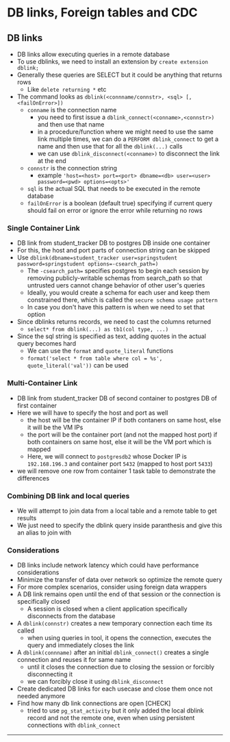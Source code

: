 # DB links, Foreign tables and CDC

## DB links

- DB links allow executing queries in a remote database
- To use dblinks, we need to install an extension by `create extension dblink;`
- Generally these queries are SELECT but it could be anything that returns rows
  - Like `delete returning *` etc
- The command looks as `dblink(<connname/connstr>, <sql> [, <failOnError>])`
  - `conname` is the connection name
    - you need to first issue a `dblink_connect(<conname>,<connstr>)` and then use that name
    - in a procedure/function where we might need to use the same link multiple times, we can do a `PERFORM dblink_connect` to get a name and then use that for all the `dblink(...)` calls
    - we can use `dblink_disconnect(<conname>)` to disconnect the link at the end
  - `connstr` is the connection string
    - example `'host=<host> port=<port> dbname=<db> user=<user> password=<pwd> options=<opts>'`
  - `sql` is the actual SQL that needs to be executed in the remote database
  - `failOnError` is a boolean (default true) specifying if current query should fail on error or ignore the error while returning no rows

### Single Container Link

- DB link from student_tracker DB to postgres DB inside one container
- For this, the host and port parts of connection string can be skipped
- Use `dblink(dbname=student_tracker user=springstudent password=springstudent options=-csearch_path=)`
  - The `-csearch_path=` specifies postgres to begin each session by removing publicly-writable schemas from search_path so that untrusted uers cannot change behavior of other user's queries
  - Ideally, you would create a schema for each user and keep them constrained there, which is called the `secure schema usage pattern`
  - In case you don't have this pattern is when we need to set that option
- Since dblinks returns records, we need to cast the columns returned
  - `select* from dblink(...) as tb1(col type, ...)`
- Since the sql string is specified as text, adding quotes in the actual query becomes hard
  - We can use the `format` and `quote_literal` functions
  - `format('select * from table where col = %s', quote_literal('val'))` can be used

### Multi-Container Link

- DB link from student_tracker DB of second container to postgres DB of first container
- Here we will have to specify the host and port as well
  - the host will be the container IP if both contaners on same host, else it will be the VM IPs
  - the port will be the container port (and not the mapped host port) if both containers on same host, else it will be the VM port which is mapped
  - Here, we will connect to `postgresdb2` whose Docker IP is `192.168.196.3` and container port `5432` (mapped to host port `5433`)
- we will remove one row from container 1 task table to demonstrate the differences

### Combining DB link and local queries

- We will attempt to join data from a local table and a remote table to get results
- We just need to specify the dblink query inside paranthesis and give this an alias to join with

### Considerations

- DB links include network latency which could have performance considerations
- Minimize the transfer of data over network so optimize the remote query
- For more complex scenarios, consider using foreign data wrappers
- A DB link remains open until the end of that session or the connection is specifically closed
  - A session is closed when a client application specifically disconnects from the database
- A `dblink(connstr)` creates a new temporary connection each time its called
  - when using queries in tool, it opens the connection, executes the query and immediately closes the link
- A `dblink(connname)` after an initial `dblink_connect()` creates a single connection and reuses it for same name
  - until it closes the connection due to closing the session or forcibly disconnecting it
  - we can forcibly close it using `dblink_disconnect`
- Create dedicated DB links for each usecase and close them once not needed anymore
- Find how many db link connections are open [CHECK]
  - tried to use `pg_stat_activity` but it only added the local dblink record and not the remote one, even when using persistent connections with `dblink_connect`

---
